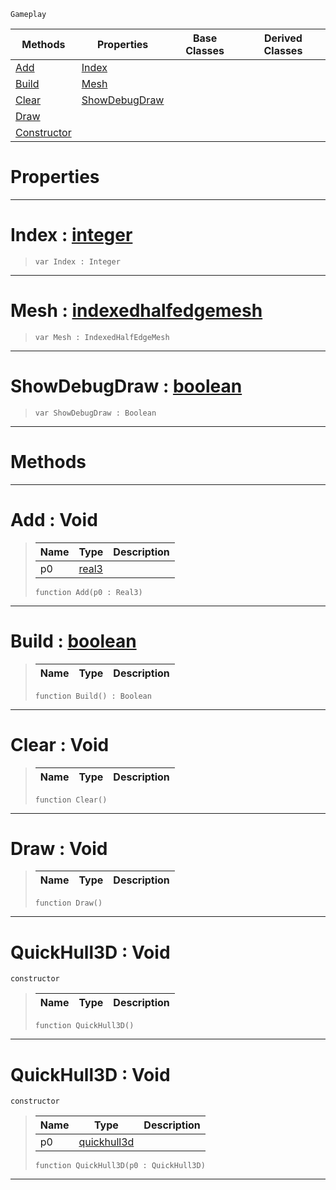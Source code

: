 `Gameplay`

|Methods|Properties|Base Classes|Derived Classes|
|---|---|---|---|
|[ Add](https://github.com/ArendDanielek/ZeroDocsTest/blob/master/code_reference/class_reference/quickhull3d.markdown#add-void)|[ Index](https://github.com/ArendDanielek/ZeroDocsTest/blob/master/code_reference/class_reference/quickhull3d.markdown#index-zero-engine-docume)| | |
|[ Build](https://github.com/ArendDanielek/ZeroDocsTest/blob/master/code_reference/class_reference/quickhull3d.markdown#build-zero-engine-docume)|[ Mesh](https://github.com/ArendDanielek/ZeroDocsTest/blob/master/code_reference/class_reference/quickhull3d.markdown#mesh-zero-engine-documen)| | |
|[ Clear](https://github.com/ArendDanielek/ZeroDocsTest/blob/master/code_reference/class_reference/quickhull3d.markdown#clear-void)|[ ShowDebugDraw](https://github.com/ArendDanielek/ZeroDocsTest/blob/master/code_reference/class_reference/quickhull3d.markdown#showdebugdraw-zero-engin)| | |
|[ Draw](https://github.com/ArendDanielek/ZeroDocsTest/blob/master/code_reference/class_reference/quickhull3d.markdown#draw-void)| | | |
|[ Constructor](https://github.com/ArendDanielek/ZeroDocsTest/blob/master/code_reference/class_reference/quickhull3d.markdown#quickhull3d-void)| | | |


 #  Properties


---  
 #  Index : [integer](https://github.com/ArendDanielek/ZeroDocsTest/blob/master/code_reference/zilch_base_types/integer.markdown)

> 
> ``` lang=cpp, name=Zilch
> var Index : Integer


---  
 #  Mesh : [indexedhalfedgemesh](https://github.com/ArendDanielek/ZeroDocsTest/blob/master/code_reference/class_reference/indexedhalfedgemesh.markdown)

> 
> ``` lang=cpp, name=Zilch
> var Mesh : IndexedHalfEdgeMesh


---  
 #  ShowDebugDraw : [boolean](https://github.com/ArendDanielek/ZeroDocsTest/blob/master/code_reference/zilch_base_types/boolean.markdown)

> 
> ``` lang=cpp, name=Zilch
> var ShowDebugDraw : Boolean


---  
 #  Methods


---  
 #  Add : Void

> 
> |Name|Type|Description|
> |---|---|---|
> |p0|[real3](https://github.com/ArendDanielek/ZeroDocsTest/blob/master/code_reference/zilch_base_types/real3.markdown)| |
> ``` lang=cpp, name=Zilch
> function Add(p0 : Real3)
> ``` 


---  
 #  Build : [boolean](https://github.com/ArendDanielek/ZeroDocsTest/blob/master/code_reference/zilch_base_types/boolean.markdown)

> 
> |Name|Type|Description|
> |---|---|---|
> ``` lang=cpp, name=Zilch
> function Build() : Boolean
> ``` 


---  
 #  Clear : Void

> 
> |Name|Type|Description|
> |---|---|---|
> ``` lang=cpp, name=Zilch
> function Clear()
> ``` 


---  
 #  Draw : Void

> 
> |Name|Type|Description|
> |---|---|---|
> ``` lang=cpp, name=Zilch
> function Draw()
> ``` 


---  
 #  QuickHull3D : Void

 `constructor`

> 
> |Name|Type|Description|
> |---|---|---|
> ``` lang=cpp, name=Zilch
> function QuickHull3D()
> ``` 


---  
 #  QuickHull3D : Void

 `constructor`

> 
> |Name|Type|Description|
> |---|---|---|
> |p0|[quickhull3d](https://github.com/ArendDanielek/ZeroDocsTest/blob/master/code_reference/class_reference/quickhull3d.markdown)| |
> ``` lang=cpp, name=Zilch
> function QuickHull3D(p0 : QuickHull3D)
> ``` 


---  
 
  
  
  
  
  
  
  

 